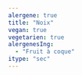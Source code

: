 ```yaml
---
alergene: true
title: "Noix"
vegan: true
vegetarien: true
alergenesIng:
  - "Fruit à coque"
itype: "sec"
---
```


